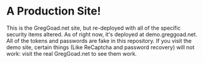 <h1>A Production Site!</h1>
<p>
This is the GregGoad.net site, but re-deployed with all of the specific security items altered.
As of right now, it's deployed at demo.greggoad.net.  All of the tokens and passwords are fake in this repository. If you visit the demo site,
certain things (Like ReCaptcha and password recovery) will not work: visit the real GregGoad.net to see them work.
</p>